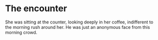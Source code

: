# The encounter

She was sitting at the counter, looking deeply in her coffee, indifferent to the morning rush around her. He was just an anonymous face from this morning crowd.

